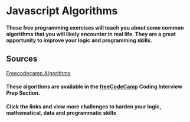 # Javascript Algorithms

#### These free programming exercises will teach you about some common algorithms that you will likely encounter in real life. They are a great opportunity to improve your logic and programming skills.

## Sources
[Freecodecamp Algorithms](https://www.freecodecamp.org/learn/coding-interview-prep#algorithms)
#### These algorithms are available in the [freeCodeCamp](https://www.freecodecamp.org/learn/coding-interview-prep) Coding Interview Prep Section.
#### Click the links and view more challenges to harden your logic, mathematical, data and programmatic skills
